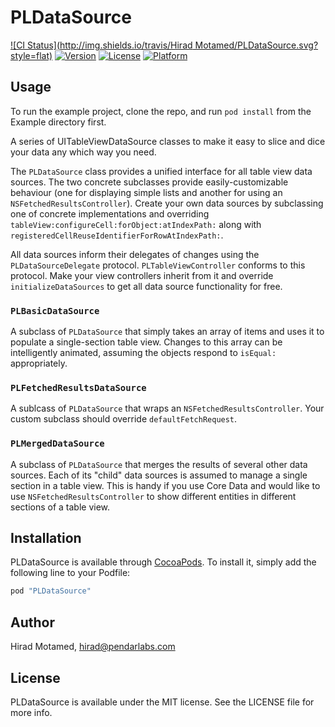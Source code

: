 # PLDataSource

[![CI Status](http://img.shields.io/travis/Hirad Motamed/PLDataSource.svg?style=flat)](https://travis-ci.org/PendarLabs/PLDataSource)
[![Version](https://img.shields.io/cocoapods/v/PLDataSource.svg?style=flat)](http://cocoapods.org/pods/PLDataSource)
[![License](https://img.shields.io/cocoapods/l/PLDataSource.svg?style=flat)](http://cocoapods.org/pods/PLDataSource)
[![Platform](https://img.shields.io/cocoapods/p/PLDataSource.svg?style=flat)](http://cocoapods.org/pods/PLDataSource)

## Usage

To run the example project, clone the repo, and run `pod install` from the Example directory first.

A series of UITableViewDataSource classes to make it easy to slice and dice your data any which way you need.

The `PLDataSource` class provides a unified interface for all table view data sources. The two concrete subclasses provide easily-customizable behaviour (one for displaying simple lists and another for using an `NSFetchedResultsController`). Create your own data sources by subclassing one of concrete implementations and overriding `tableView:configureCell:forObject:atIndexPath:` along with `registeredCellReuseIdentifierForRowAtIndexPath:`.

All data sources inform their delegates of changes using the `PLDataSourceDelegate` protocol. `PLTableViewController` conforms to this protocol. Make your view controllers inherit from it and override `initializeDataSources` to get all data source functionality for free.

### `PLBasicDataSource`

A subclass of `PLDataSource` that simply takes an array of items and uses it to populate a single-section table view. Changes to this array can be intelligently animated, assuming the objects respond to `isEqual:` appropriately.

### `PLFetchedResultsDataSource`

A sublcass of `PLDataSource` that wraps an `NSFetchedResultsController`. Your custom subclass should override `defaultFetchRequest`.

### `PLMergedDataSource`

A subclass of `PLDataSource` that merges the results of several other data sources. Each of its "child" data sources is assumed to manage a single section in a table view. This is handy if you use Core Data and would like to use `NSFetchedResultsController` to show different entities in different sections of a table view.

## Installation

PLDataSource is available through [CocoaPods](http://cocoapods.org). To install
it, simply add the following line to your Podfile:

```ruby
pod "PLDataSource"
```

## Author

Hirad Motamed, hirad@pendarlabs.com

## License

PLDataSource is available under the MIT license. See the LICENSE file for more info.

